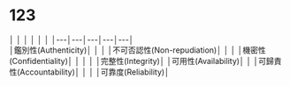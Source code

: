 
# 123
│   │   │   │   │   │
│---│---│---│---│---│   
│鑑別性(Authenticity)│   │  │  │不可否認性(Non-repudiation)│
│  │  │機密性(Confidentiality)│   │  │ 
│  │完整性(Integrity)│ │可用性(Availability)│   │
│可歸責性(Accountability)│   │   │   │可靠度(Reliability)│
